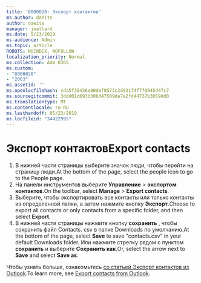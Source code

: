 ```yaml
---
title: '8000020: Экспорт контактов'
ms.author: daeite
author: daeite
manager: joallard
ms.date: 5/23/2019
ms.audience: Admin
ms.topic: article
ROBOTS: NOINDEX, NOFOLLOW
localization_priority: Normal
ms.collection: Adm_O365
ms.custom:
- "8000020"
- "2003"
ms.assetid: ''
ms.openlocfilehash: cda5f38436e00def8573c2d921f4f7f0945d47c7
ms.sourcegitcommit: 3ddd01d693d306d47509da7a2fd44737b3059dd0
ms.translationtype: MT
ms.contentlocale: ru-RU
ms.lasthandoff: 05/23/2019
ms.locfileid: "34422995"
---
```

# <a name="export-contacts"></a><span data-ttu-id="5991b-102">Экспорт контактов</span><span class="sxs-lookup"><span data-stu-id="5991b-102">Export contacts</span></span>

1. <span data-ttu-id="5991b-103">В нижней части страницы выберите значок люди, чтобы перейти на страницу люди.</span><span class="sxs-lookup"><span data-stu-id="5991b-103">At the bottom of the page, select the people icon to go to the People page.</span></span>
2. <span data-ttu-id="5991b-104">На панели инструментов выберите **Управление** > **экспортом контактов**.</span><span class="sxs-lookup"><span data-stu-id="5991b-104">On the toolbar, select **Manage** > **Export contacts**.</span></span> 
3. <span data-ttu-id="5991b-105">Выберите, чтобы экспортировать все контакты или только контакты из определенной папки, а затем нажмите кнопку **Экспорт**.</span><span class="sxs-lookup"><span data-stu-id="5991b-105">Choose to export all contacts or only contacts from a specific folder, and then select **Export**.</span></span>
4. <span data-ttu-id="5991b-106">В нижней части страницы нажмите кнопку **сохранить** , чтобы сохранить файл Contacts. csv в папке Downloads по умолчанию.</span><span class="sxs-lookup"><span data-stu-id="5991b-106">At the bottom of the page, select **Save** to save "contacts.csv" in your default Downloads folder.</span></span> <span data-ttu-id="5991b-107">Или нажмите стрелку рядом с пунктом **сохранить** и выберите **Сохранить как**.</span><span class="sxs-lookup"><span data-stu-id="5991b-107">Or, select the arrow next to **Save** and select **Save as**.</span></span>

<span data-ttu-id="5991b-108">Чтобы узнать больше, ознакомьтесь [со статьей Экспорт контактов из Outlook](https://support.office.com/article/10f09abd-643c-4495-bb80-543714eca73f#ID0EAACAAA=Outlook_on_the_web).</span><span class="sxs-lookup"><span data-stu-id="5991b-108">To learn more, see [Export contacts from Outlook](https://support.office.com/article/10f09abd-643c-4495-bb80-543714eca73f#ID0EAACAAA=Outlook_on_the_web).</span></span>

